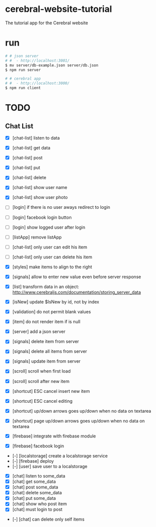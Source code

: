 # cerebral-website-tutorial

The tutorial app for the Cerebral website

# run

```sh
# # json server
# #  - http://localhost:3001/
$ mv server/db-example.json server/db.json
$ npm run server

# # cerebral app
# #  - http://localhost:3000/
$ npm run client
```

# TODO

## Chat List

- [x] [chat-list] listen to data
- [x] [chat-list] get data
- [x] [chat-list] post
- [x] [chat-list] put
- [x] [chat-list] delete
- [x] [chat-list] show user name
- [x] [chat-list] show user photo
- [ ] [login] if there is no user aways redirect to login
- [ ] [login] facebook login button
- [ ] [login] show logged user after login
- [ ] [listApp] remove listApp
- [ ] [chat-list] only user can edit his item
- [ ] [chat-list] only user can delete his item

- [x] [styles] make items to align to the right
- [x] [signals] allow to enter new value even before server response
- [x] [list] transform data in an object: http://www.cerebraljs.com/documentation/storing_server_data
- [x] [isNew] update $IsNew by id, not by index
- [x] [validation] do not permit blank values
- [x] [item] do not render item if is null
- [x] [server] add a json server
- [x] [signals] delete item from server
- [x] [signals] delete all items from server
- [x] [signals] update item from server
- [x] [scroll] scroll when first load
- [x] [scroll] scroll after new item
- [x] [shortcut] ESC cancel insert new item
- [x] [shortcut] ESC cancel editing
- [x] [shortcut] up/down arrows goes up/down when no data on textarea
- [x] [shortcut] page up/down arrows goes up/down when no data on textarea
- [x] [firebase] integrate with firebase module
- [x] [firebase] facebook login
- [-] [localstorage] create a localstorage service
- [-] [firebase] deploy
- [-] [user] save user to a localstorage
- [x] [chat] listen to some_data
- [x] [chat] get some_data
- [x] [chat] post some_data
- [x] [chat] delete some_data
- [x] [chat] put some_data
- [x] [chat] show who post item
- [x] [chat] must login to post
- [-] [chat] can delete only self items
